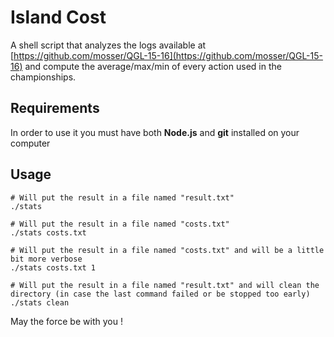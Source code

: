 # Island Cost

A shell script that analyzes the logs available at [https://github.com/mosser/QGL-15-16](https://github.com/mosser/QGL-15-16)
and compute the average/max/min of every action used in the championships.

## Requirements 
In order to use it you must have both **Node.js** and **git** installed on your computer

## Usage
```
# Will put the result in a file named "result.txt"
./stats

# Will put the result in a file named "costs.txt"
./stats costs.txt

# Will put the result in a file named "costs.txt" and will be a little bit more verbose
./stats costs.txt 1

# Will put the result in a file named "result.txt" and will clean the directory (in case the last command failed or be stopped too early)
./stats clean

```

May the force be with you !
